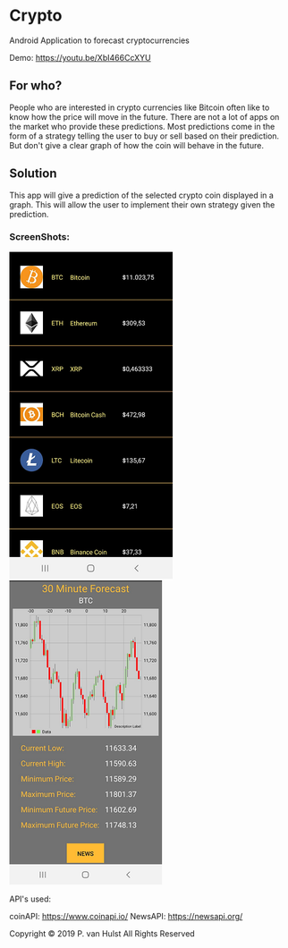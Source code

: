 # Crypto
Android Application to forecast cryptocurrencies

Demo: https://youtu.be/XbI466CcXYU


## For who?

People who are interested in crypto currencies like Bitcoin often like to know how the price will move in the future.
There are not a lot of apps on the market who provide these predictions.
Most predictions come in the form of a strategy telling the user to buy or sell based on their prediction.
But don't give a clear graph of how the coin will behave in the future.

## Solution
This app will give a prediction of the selected crypto coin displayed in a graph.
This will allow the user to implement their own strategy given the prediction.

### ScreenShots:

![Screen shot 1](/docs/ScreenShot1.png)
![Screen shot 2](/docs/ScreenShot2.png)


API's used:

coinAPI: https://www.coinapi.io/
NewsAPI: https://newsapi.org/


Copyright © 2019 P. van Hulst All Rights Reserved
